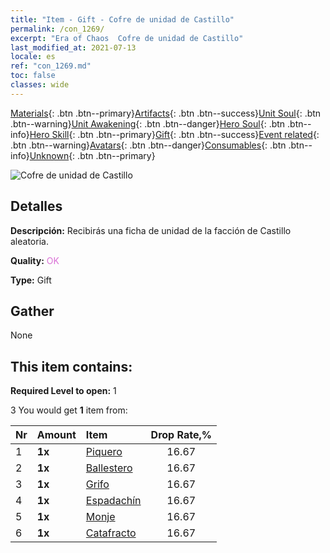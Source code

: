 ```yaml
---
title: "Item - Gift - Cofre de unidad de Castillo"
permalink: /con_1269/
excerpt: "Era of Chaos  Cofre de unidad de Castillo"
last_modified_at: 2021-07-13
locale: es
ref: "con_1269.md"
toc: false
classes: wide
---
```

 [Materials](/ItemsES/){: .btn .btn--primary}[Artifacts](/ItemsES/Artifacts/){: .btn .btn--success}[Unit Soul](/ItemsES/UnitSoul/){: .btn .btn--warning}[Unit Awakening](/ItemsES/UnitAwakening/){: .btn .btn--danger}[Hero Soul](/ItemsES/HeroSoul/){: .btn .btn--info}[Hero Skill](/ItemsES/HeroSkill/){: .btn .btn--primary}[Gift](/ItemsES/Gift/){: .btn .btn--success}[Event related](/ItemsES/Events/){: .btn .btn--warning}[Avatars](/ItemsES/Avatars/){: .btn .btn--danger}[Consumables](/ItemsES/Consumables/){: .btn .btn--info}[Unknown](/ItemsES/Unknown/){: .btn .btn--primary}

 ![Cofre de unidad de Castillo](/images/t/i_904001.png)

## Detalles
 **Descripción:** Recibirás una ficha de unidad de la facción de Castillo aleatoria.

 **Quality:** <span style="color: #DA70D6">OK</span>

 **Type:** Gift

## Gather

  None

## This item contains:

 **Required Level to open:** 1

 3 You would get **1** item  from:

  | Nr | Amount |     Item    | Drop Rate,% |
  |:---|:-------|:------------|:---------:|
  | 1 |  **1x** | [Piquero](/ItemsES/unt_190/) | 16.67 | 
  | 2 |  **1x** | [Ballestero](/ItemsES/unt_191/) | 16.67 | 
  | 3 |  **1x** | [Grifo](/ItemsES/unt_192/) | 16.67 | 
  | 4 |  **1x** | [Espadachín](/ItemsES/unt_193/) | 16.67 | 
  | 5 |  **1x** | [Monje](/ItemsES/unt_194/) | 16.67 | 
  | 6 |  **1x** | [Catafracto](/ItemsES/unt_195/) | 16.67 | 
